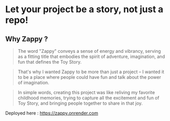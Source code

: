 # Let your project be a story, not just a repo!

## Why Zappy ?
> The word "Zappy" conveys a sense of energy and vibrancy, serving as a fitting title that embodies the spirit of adventure, imagination, and fun that defines the Toy Story.

> That's why I wanted Zappy to be more than just a project – I wanted it to be a place where people could have fun and talk about the power of imagination.

> In simple words, creating this project was like reliving my favorite childhood memories, trying to capture all the excitement and fun of Toy Story, and bringing people together to share in that joy.

Deployed here : https://zappy.onrender.com
